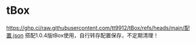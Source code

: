 # tBox
https://ghp.ci/raw.githubusercontent.com/tt9912/tBox/refs/heads/main/配置.json
搭配1.0.4版tBox使用，自行转存配置保存，不定期清理！
